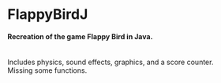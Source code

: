 # FlappyBirdJ
#### Recreation of the game Flappy Bird in Java. 
<br>Includes physics, sound effects, graphics, and a score counter. 
<br>Missing some functions.
